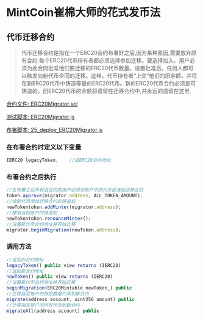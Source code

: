 # MintCoin崔棉大师的花式发币法

## 代币迁移合约
> 代币迁移合约是指在一个ERC20合约布署好之后,因为某种原因,需要放弃原有合约.每个ERC20代币持有者都必须选择参加迁移。要选择加入，用户必须为此合同批准他们要迁移的ERC20代币数量。设置批准后，任何人都可以触发向新代币合同的迁移。这样，代币持有者“上交”他们的旧余额，并将在新ERC20代币中铸造等量的ERC20代币。新的ERC20代币合约必须是可铸造的。旧ERC20代币的余额将遗留在迁移合约中,并永远的遗留在这里.


[合约文件: ERC20Migrator.sol](https://github.com/Fankouzu/MintCoin/blob/master/contracts/Multi/ERC20Migrator.sol)

[测试脚本: ERC20Migrator.js](https://github.com/Fankouzu/MintCoin/blob/master/test/Multi/ERC20Migrator.js)

[布署脚本: 25_deploy_ERC20Migrator.js](https://github.com/Fankouzu/MintCoin/blob/master/migrations/25_deploy_ERC20Migrator.js)

### 在布署合约时定义以下变量
```javascript
IERC20 legacyToken,    //旧ERC20合约地址
```
### 布署合约之后执行
```javascript
//在布署之后所有旧合约的用户必须将账户中的代币批准给迁移合约
token.approve(migrator.address, ALL_TOKEN_AMOUNT);
//给新代币添加迁移合约的铸造权
newTokentoken.addMinter(migrator.address);        
//撤销当前账户的铸造权
newTokentoken.renounceMinter(); 
//设置新代币合约地址并开始迁移
migrator.beginMigration(newToken.address);
```
### 调用方法
```javascript
//返回旧合约地址
legacyToken() public view returns (IERC20) 
//返回新合约地址
newToken() public view returns (IERC20)
//设置新代币合约地址并开始迁移
beginMigration(ERC20Mintable newToken_) public
//迁移指定账户的指定数量代币到新合约
migrate(address account, uint256 amount) public
//迁移指定账户的所有代币到新合约
migrateAll(address account) public
```
